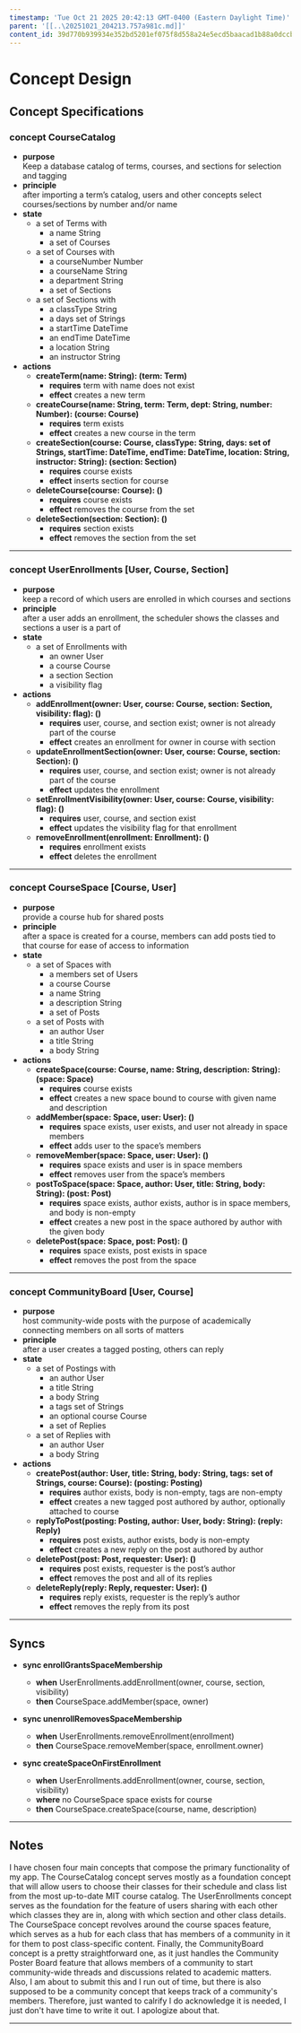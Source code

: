 ```yaml
---
timestamp: 'Tue Oct 21 2025 20:42:13 GMT-0400 (Eastern Daylight Time)'
parent: '[[..\20251021_204213.757a981c.md]]'
content_id: 39d770b939934e352bd5201ef075f8d558a24e5ecd5baacad1b88a0dccb54c89
---
```


# Concept Design

## Concept Specifications

### concept CourseCatalog

* **purpose**\
  Keep a database catalog of terms, courses, and sections for selection and tagging
* **principle**\
  after importing a term’s catalog, users and other concepts select courses/sections by number and/or name
* **state**
  * a set of Terms with
    * a name String
    * a set of Courses
  * a set of Courses with
    * a courseNumber Number
    * a courseName String
    * a department String
    * a set of Sections
  * a set of Sections with
    * a classType String
    * a days set of Strings
    * a startTime DateTime
    * an endTime DateTime
    * a location String
    * an instructor String
* **actions**
  * **createTerm(name: String): (term: Term)**
    * **requires** term with name does not exist
    * **effect** creates a new term
  * **createCourse(name: String, term: Term, dept: String, number: Number): (course: Course)**
    * **requires** term exists
    * **effect** creates a new course in the term
  * **createSection(course: Course, classType: String, days: set of Strings, startTime: DateTime, endTime: DateTime, location: String, instructor: String): (section: Section)**
    * **requires** course exists
    * **effect** inserts section for course
  * **deleteCourse(course: Course): ()**
    * **requires** course exists
    * **effect** removes the course from the set
  * **deleteSection(section: Section): ()**
    * **requires** section exists
    * **effect** removes the section from the set

***

### concept UserEnrollments \[User, Course, Section]

* **purpose**\
  keep a record of which users are enrolled in which courses and sections
* **principle**\
  after a user adds an enrollment, the scheduler shows the classes and sections a user is a part of
* **state**
  * a set of Enrollments with
    * an owner User
    * a course Course
    * a section Section
    * a visibility flag
* **actions**
  * **addEnrollment(owner: User, course: Course, section: Section, visibility: flag): ()**
    * **requires** user, course, and section exist; owner is not already part of the course
    * **effect** creates an enrollment for owner in course with section
  * **updateEnrollmentSection(owner: User, course: Course, section: Section): ()**
    * **requires** user, course, and section exist; owner is not already part of the course
    * **effect** updates the enrollment
  * **setEnrollmentVisibility(owner: User, course: Course, visibility: flag): ()**
    * **requires** user, course, and section exist
    * **effect** updates the visibility flag for that enrollment
  * **removeEnrollment(enrollment: Enrollment): ()**
    * **requires** enrollment exists
    * **effect** deletes the enrollment

***

### concept CourseSpace \[Course, User]

* **purpose**\
  provide a course hub for shared posts
* **principle**\
  after a space is created for a course, members can add posts tied to that course for ease of access to information
* **state**
  * a set of Spaces with
    * a members set of Users
    * a course Course
    * a name String
    * a description String
    * a set of Posts
  * a set of Posts with
    * an author User
    * a title String
    * a body String
* **actions**
  * **createSpace(course: Course, name: String, description: String): (space: Space)**
    * **requires** course exists
    * **effect** creates a new space bound to course with given name and description
  * **addMember(space: Space, user: User): ()**
    * **requires** space exists, user exists, and user not already in space members
    * **effect** adds user to the space’s members
  * **removeMember(space: Space, user: User): ()**
    * **requires** space exists and user is in space members
    * **effect** removes user from the space’s members
  * **postToSpace(space: Space, author: User, title: String, body: String): (post: Post)**
    * **requires** space exists, author exists, author is in space members, and body is non-empty
    * **effect** creates a new post in the space authored by author with the given body
  * **deletePost(space: Space, post: Post): ()**
    * **requires** space exists, post exists in space
    * **effect** removes the post from the space

***

### concept CommunityBoard \[User, Course]

* **purpose**\
  host community-wide posts with the purpose of academically connecting members on all sorts of matters
* **principle**\
  after a user creates a tagged posting, others can reply
* **state**
  * a set of Postings with
    * an author User
    * a title String
    * a body String
    * a tags set of Strings
    * an optional course Course
    * a set of Replies
  * a set of Replies with
    * an author User
    * a body String
* **actions**
  * **createPost(author: User, title: String, body: String, tags: set of Strings, course: Course): (posting: Posting)**
    * **requires** author exists, body is non-empty, tags are non-empty
    * **effect** creates a new tagged post authored by author, optionally attached to course
  * **replyToPost(posting: Posting, author: User, body: String): (reply: Reply)**
    * **requires** post exists, author exists, body is non-empty
    * **effect** creates a new reply on the post authored by author
  * **deletePost(post: Post, requester: User): ()**
    * **requires** post exists, requester is the post’s author
    * **effect** removes the post and all of its replies
  * **deleteReply(reply: Reply, requester: User): ()**
    * **requires** reply exists, requester is the reply’s author
    * **effect** removes the reply from its post

***

## Syncs

* **sync enrollGrantsSpaceMembership**
  * **when** UserEnrollments.addEnrollment(owner, course, section, visibility)
  * **then** CourseSpace.addMember(space, owner)

* **sync unenrollRemovesSpaceMembership**
  * **when** UserEnrollments.removeEnrollment(enrollment)
  * **then** CourseSpace.removeMember(space, enrollment.owner)

* **sync createSpaceOnFirstEnrollment**
  * **when** UserEnrollments.addEnrollment(owner, course, section, visibility)
  * **where** no CourseSpace space exists for course
  * **then** CourseSpace.createSpace(course, name, description)

***

## Notes

I have chosen four main concepts that compose the primary functionality of my app. The CourseCatalog concept serves mostly as a foundation concept that will allow users to choose their classes for their schedule and class list from the most up-to-date MIT course catalog. The UserEnrollments concept serves as the foundation for the feature of users sharing with each other which classes they are in, along with which section and other class details. The CourseSpace concept revolves around the course spaces feature, which serves as a hub for each class that has members of a community in it for them to post class-specific content. Finally, the CommunityBoard concept is a pretty straightforward one, as it just handles the Community Poster Board feature that allows members of a community to start community-wide threads and discussions related to academic matters. Also, I am about to submit this and I run out of time, but there is also supposed to be a community concept that keeps track of a community's members. Therefore, just wanted to calrify I do acknowledge it is needed, I just don't have time to write it out. I apologize about that.

***
